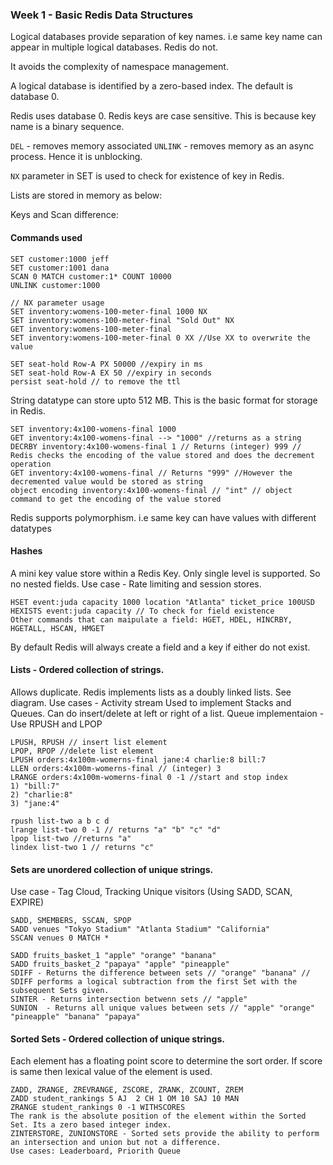 ### Week 1 - Basic Redis Data Structures

Logical databases provide separation of key names. i.e same key name can appear in multiple logical databases. Redis do not. 

It avoids the complexity of namespace management.

A logical database is identified by a zero-based index. The default is database 0.

Redis uses database 0. 
Redis keys are case sensitive. This is because key name is a binary sequence.

`DEL` - removes memory associated
`UNLINK`  - removes memory as an async process. Hence it is unblocking.

`NX` parameter in SET is used to check for existence of key in Redis.

Lists are stored in memory as below:
<Image>

Keys and Scan difference: 
<Image>

#### Commands used

```
SET customer:1000 jeff
SET customer:1001 dana
SCAN 0 MATCH customer:1* COUNT 10000
UNLINK customer:1000
```

```
// NX parameter usage
SET inventory:womens-100-meter-final 1000 NX
SET inventory:womens-100-meter-final "Sold Out" NX
GET inventory:womens-100-meter-final
SET inventory:womens-100-meter-final 0 XX //Use XX to overwrite the value
```
```
SET seat-hold Row-A PX 50000 //expiry in ms
SET seat-hold Row-A EX 50 //expiry in seconds
persist seat-hold // to remove the ttl
```

String datatype can store upto 512 MB. This is the basic format for storage in Redis.
```
SET inventory:4x100-womens-final 1000
GET inventory:4x100-womens-final --> "1000" //returns as a string
DECRBY inventory:4x100-womens-final 1 // Returns (integer) 999 // Redis checks the encoding of the value stored and does the decrement operation
GET inventory:4x100-womens-final // Returns "999" //However the decremented value would be stored as string
object encoding inventory:4x100-womens-final // "int" // object command to get the encoding of the value stored
```

Redis supports polymorphism. i.e same key can have values with different datatypes

#### Hashes 
A mini key value store within a Redis Key. Only single level is supported. So no nested fields. Use case - Rate limiting and session stores.
```
HSET event:juda capacity 1000 location "Atlanta" ticket_price 100USD
HEXISTS event:juda capacity // To check for field existence
Other commands that can maipulate a field: HGET, HDEL, HINCRBY, HGETALL, HSCAN, HMGET
```

By default Redis will always create a field and a key if either do not exist.

#### Lists - Ordered collection of strings. 

Allows duplicate. Redis implements lists as a doubly linked lists. See diagram. Use cases - Activity stream
Used to implement Stacks and Queues. Can do insert/delete at left or right of a list.
Queue implementaion - Use RPUSH and LPOP
```
LPUSH, RPUSH // insert list element
LPOP, RPOP //delete list element
LPUSH orders:4x100m-womerns-final jane:4 charlie:8 bill:7
LLEN orders:4x100m-womerns-final // (integer) 3
LRANGE orders:4x100m-womerns-final 0 -1 //start and stop index
1) "bill:7"
2) "charlie:8"
3) "jane:4"

rpush list-two a b c d
lrange list-two 0 -1 // returns "a" "b" "c" "d"
lpop list-two //returns "a"
lindex list-two 1 // returns "c"
```

####  Sets are unordered collection of unique strings. 
Use case - Tag Cloud, Tracking Unique visitors (Using SADD, SCAN, EXPIRE)
```
SADD, SMEMBERS, SSCAN, SPOP
SADD venues "Tokyo Stadium" "Atlanta Stadium" "California"
SSCAN venues 0 MATCH *

SADD fruits_basket_1 "apple" "orange" "banana"
SADD fruits_basket_2 "papaya" "apple" "pineapple"
SDIFF - Returns the difference between sets // "orange" "banana" // SDIFF performs a logical subtraction from the first Set with the subsequent Sets given.
SINTER - Returns intersection betwenn sets // "apple"
SUNION  - Returns all unique values between sets // "apple" "orange" "pineapple" "banana" "papaya"
```

#### Sorted Sets - Ordered collection of unique strings.
Each element has a floating point score to determine the sort order. If score is same then lexical value of the element is used.
```
ZADD, ZRANGE, ZREVRANGE, ZSCORE, ZRANK, ZCOUNT, ZREM
ZADD student_rankings 5 AJ  2 CH 1 OM 10 SAJ 10 MAN
ZRANGE student_rankings 0 -1 WITHSCORES
The rank is the absolute position of the element within the Sorted Set. Its a zero based integer index.
ZINTERSTORE, ZUNIONSTORE - Sorted sets provide the ability to perform an intersection and union but not a difference.
Use cases: Leaderboard, Priorith Queue

```
